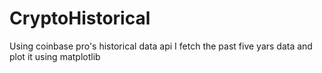 # CryptoHistorical
Using coinbase pro's historical data api I fetch the past five yars data and plot it using matplotlib
